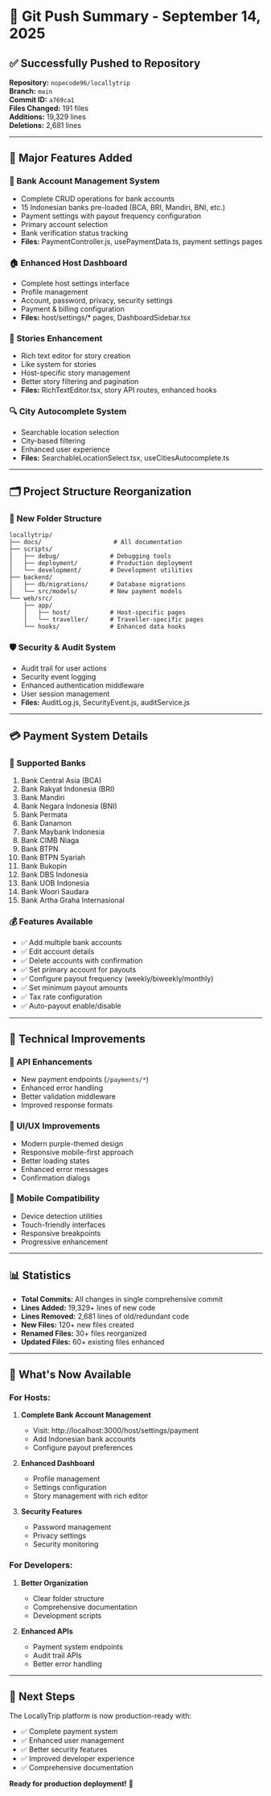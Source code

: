 # 🚀 Git Push Summary - September 14, 2025

## ✅ Successfully Pushed to Repository

**Repository:** `nopecode96/locallytrip`  
**Branch:** `main`  
**Commit ID:** `a769ca1`  
**Files Changed:** 191 files  
**Additions:** 19,329 lines  
**Deletions:** 2,681 lines  

---

## 🎯 Major Features Added

### 🏦 Bank Account Management System
- Complete CRUD operations for bank accounts
- 15 Indonesian banks pre-loaded (BCA, BRI, Mandiri, BNI, etc.)
- Payment settings with payout frequency configuration
- Primary account selection
- Bank verification status tracking
- **Files:** PaymentController.js, usePaymentData.ts, payment settings pages

### 🏠 Enhanced Host Dashboard
- Complete host settings interface
- Profile management
- Account, password, privacy, security settings
- Payment & billing configuration
- **Files:** host/settings/* pages, DashboardSidebar.tsx

### 📝 Stories Enhancement
- Rich text editor for story creation
- Like system for stories
- Host-specific story management
- Better story filtering and pagination
- **Files:** RichTextEditor.tsx, story API routes, enhanced hooks

### 🔍 City Autocomplete System
- Searchable location selection
- City-based filtering
- Enhanced user experience
- **Files:** SearchableLocationSelect.tsx, useCitiesAutocomplete.ts

---

## 🗂️ Project Structure Reorganization

### 📁 New Folder Structure
```
locallytrip/
├── docs/                    # All documentation
├── scripts/
│   ├── debug/              # Debugging tools
│   ├── deployment/         # Production deployment
│   └── development/        # Development utilities
├── backend/
│   ├── db/migrations/      # Database migrations
│   └── src/models/         # New payment models
└── web/src/
    ├── app/
    │   ├── host/           # Host-specific pages
    │   └── traveller/      # Traveller-specific pages
    └── hooks/              # Enhanced data hooks
```

### 🛡️ Security & Audit System
- Audit trail for user actions
- Security event logging
- Enhanced authentication middleware
- User session management
- **Files:** AuditLog.js, SecurityEvent.js, auditService.js

---

## 💳 Payment System Details

### 🏦 Supported Banks
1. Bank Central Asia (BCA)
2. Bank Rakyat Indonesia (BRI)
3. Bank Mandiri
4. Bank Negara Indonesia (BNI)
5. Bank Permata
6. Bank Danamon
7. Bank Maybank Indonesia
8. Bank CIMB Niaga
9. Bank BTPN
10. Bank BTPN Syariah
11. Bank Bukopin
12. Bank DBS Indonesia
13. Bank UOB Indonesia
14. Bank Woori Saudara
15. Bank Artha Graha Internasional

### 💰 Features Available
- ✅ Add multiple bank accounts
- ✅ Edit account details
- ✅ Delete accounts with confirmation
- ✅ Set primary account for payouts
- ✅ Configure payout frequency (weekly/biweekly/monthly)
- ✅ Set minimum payout amounts
- ✅ Tax rate configuration
- ✅ Auto-payout enable/disable

---

## 🔧 Technical Improvements

### 📡 API Enhancements
- New payment endpoints (`/payments/*`)
- Enhanced error handling
- Better validation middleware
- Improved response formats

### 🎨 UI/UX Improvements
- Modern purple-themed design
- Responsive mobile-first approach
- Better loading states
- Enhanced error messages
- Confirmation dialogs

### 📱 Mobile Compatibility
- Device detection utilities
- Touch-friendly interfaces
- Responsive breakpoints
- Progressive enhancement

---

## 📊 Statistics

- **Total Commits:** All changes in single comprehensive commit
- **Lines Added:** 19,329+ lines of new code
- **Lines Removed:** 2,681 lines of old/redundant code
- **New Files:** 120+ new files created
- **Renamed Files:** 30+ files reorganized
- **Updated Files:** 60+ existing files enhanced

---

## 🎉 What's Now Available

### For Hosts:
1. **Complete Bank Account Management**
   - Visit: http://localhost:3000/host/settings/payment
   - Add Indonesian bank accounts
   - Configure payout preferences

2. **Enhanced Dashboard**
   - Profile management
   - Settings configuration
   - Story management with rich editor

3. **Security Features**
   - Password management
   - Privacy settings
   - Security monitoring

### For Developers:
1. **Better Organization**
   - Clear folder structure
   - Comprehensive documentation
   - Development scripts

2. **Enhanced APIs**
   - Payment system endpoints
   - Audit trail APIs
   - Better error handling

---

## 🚀 Next Steps

The LocallyTrip platform is now production-ready with:
- ✅ Complete payment system
- ✅ Enhanced user management
- ✅ Better security features
- ✅ Improved developer experience
- ✅ Comprehensive documentation

**Ready for production deployment!** 🎯
